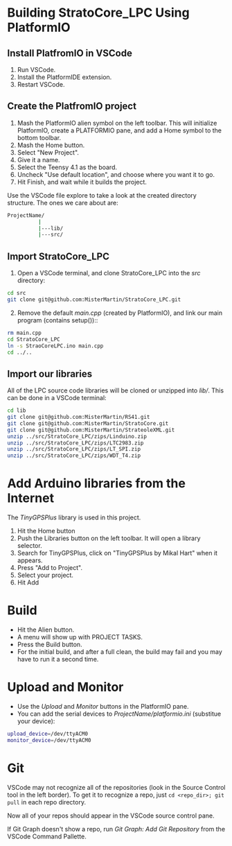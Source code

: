 # Building StratoCore_LPC Using PlatformIO

## Install PlatfromIO in VSCode

1. Run VSCode.
1. Install the PlatformIDE extension.
1. Restart VSCode.

## Create the PlatfromIO project

1. Mash the PlatformIO alien symbol on the left toolbar. This will initialize
   PlatformIO, create a PLATFORMIO pane, and add a Home symbol to the 
   bottom toolbar.
1. Mash the Home button.
1. Select "New Project".
1. Give it a name.
1. Select the Teensy 4.1 as the board.
1. Uncheck "Use default location", and choose where you want it to go.
1. Hit Finish, and wait while it builds the project.

Use the VSCode file explore to take a look at the created directory structure.
The ones we care about are:
```sh
ProjectName/
          |
          |---lib/
          |---src/
```

## Import StratoCore_LPC

1. Open a VSCode terminal, and clone StratoCore_LPC into the *src* directory:
```sh
cd src
git clone git@github.com:MisterMartin/StratoCore_LPC.git
```
2. Remove the default *main.cpp* (created by PlatformIO), and link 
our main program (contains setup())::
```sh
rm main.cpp
cd StratoCore_LPC
ln -s StraoCoreLPC.ino main.cpp
cd ../..
```

## Import our libraries

All of the LPC source code libraries will be cloned or unzipped into *lib/*. 
This can be done in a VSCode terminal:
```sh
cd lib
git clone git@github.com:MisterMartin/RS41.git
git clone git@github.com:MisterMartin/StratoCore.git
git clone git@github.com:MisterMartin/StrateoleXML.git
unzip ../src/StratoCore_LPC/zips/Linduino.zip
unzip ../src/StratoCore_LPC/zips/LTC2983.zip
unzip ../src/StratoCore_LPC/zips/LT_SPI.zip
unzip ../src/StratoCore_LPC/zips/WDT_T4.zip
```

# Add Arduino libraries from the Internet

The *TinyGPSPlus* library is used in this project. 

1. Hit the Home button
1. Push the Libraries button on the left toolbar. It will open a 
   library selector.
1. Search for TinyGPSPlus, click on "TinyGPSPlus by Mikal Hart" when it appears.
1. Press "Add to Project".
1. Select your project.
1. Hit Add

# Build

- Hit the Alien button. 
- A menu will show up with PROJECT TASKS. 
- Press the Build button.
- For the initial build, and after a full clean, the build may fail 
  and you may have to run it a second time. 

# Upload and Monitor
- Use the *Upload* and *Monitor* buttons in the PlatformIO pane.
- You can add the serial devices to *ProjectName/platformio.ini*
  (substitue your device):
```sh
upload_device=/dev/ttyACM0
monitor_device=/dev/ttyACM0
```

# Git

VSCode may not recognize all of the repositories (look in the Source 
Control tool in the left border).
To get it to recognize a repo, just ```cd <repo_dir>; git pull``` in each 
repo directory. 

Now all of your repos should appear in the VSCode source control pane.

If Git Graph doesn't show a repo, run  *Git Graph: Add Git Repository* 
from the VSCode Command Pallette.

